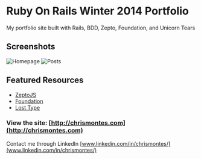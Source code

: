 # Ruby On Rails Winter 2014 Portfolio

My portfolio site built with Rails, BDD, Zepto, Foundation, and Unicorn Tears

## Screenshots
![Homepage](https://dl.dropboxusercontent.com/u/8202470/Screenshot%202014-01-27%2023.55.13.png "Hi, I'm Chris")
![Posts](https://dl.dropboxusercontent.com/u/8202470/Screenshot%202014-01-27%2023.57.00.png "Some Posts")

## Featured Resources
* [ZeptoJS](http://zeptojs.com/)
* [Foundation](http://foundation.zurb.com/)
* [Lost Type](http://losttype.com/)

### View the site: [http://chrismontes.com](http://chrismontes.com)

Contact me through LinkedIn [www.linkedin.com/in/chrismontes/](www.linkedin.com/in/chrismontes/)
